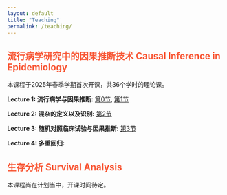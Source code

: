 ```yaml
---
layout: default
title: "Teaching"
permalink: /teaching/
---
```



## <span style="color:#F85634"> 流行病学研究中的因果推断技术 Causal Inference in Epidemiology  </span>
本课程于2025年春季学期首次开课，共36个学时的理论课。

**Lecture 1: 流行病学与因果推断:** [第0节](/documents/Lec1_流行病学简史_20250224.pdf), [第1节](/documents/Lec1_流行病学与因果推断.pdf)

**Lecture 2: 混杂的定义以及识别:** [第2节](/documents/Lec2_混杂因素的定义和识别.pdf)

**Lecture 3: 随机对照临床试验与因果推断:** [第3节](/documents/Lec3_随机对照临床试验RCT.pdf)

**Lecture 4: 多重回归:** 

## <span style="color:#F85634"> 生存分析 Survival Analysis  </span>
本课程尚在计划当中，开课时间待定。
